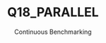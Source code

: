 ---
layout: docu
title: Q18_PARALLEL
subtitle: Continuous Benchmarking
selected: Tpch Sf1 Parallel
expanded: Benchmarking
benchmark: /individual_results/Q18_PARALLEL.html
---